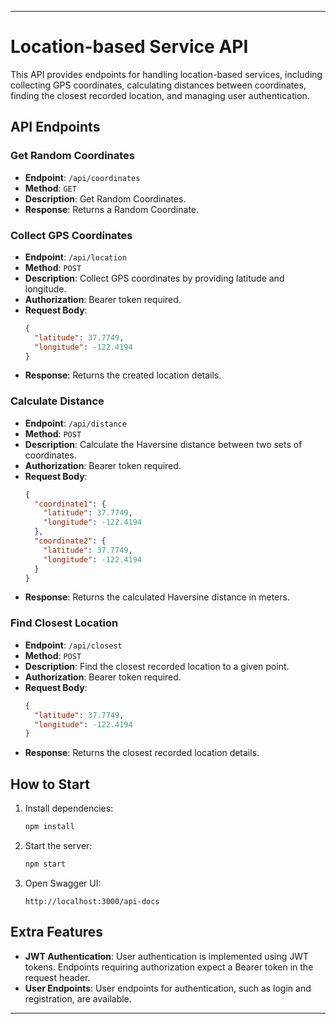 
---

# Location-based Service API

This API provides endpoints for handling location-based services, including collecting GPS coordinates, calculating distances between coordinates, finding the closest recorded location, and managing user authentication.

## API Endpoints

### Get Random Coordinates
- **Endpoint**: `/api/coordinates`
- **Method**: `GET`
- **Description**: Get Random Coordinates.
- **Response**: Returns a Random Coordinate.

### Collect GPS Coordinates

- **Endpoint**: `/api/location`
- **Method**: `POST`
- **Description**: Collect GPS coordinates by providing latitude and longitude.
- **Authorization**: Bearer token required.
- **Request Body**:
  ```json
  {
    "latitude": 37.7749,
    "longitude": -122.4194
  }
  ```
- **Response**: Returns the created location details.

### Calculate Distance

- **Endpoint**: `/api/distance`
- **Method**: `POST`
- **Description**: Calculate the Haversine distance between two sets of coordinates.
- **Authorization**: Bearer token required.
- **Request Body**:
  ```json
  {
    "coordinate1": {
      "latitude": 37.7749,
      "longitude": -122.4194
    },
    "coordinate2": {
      "latitude": 37.7749,
      "longitude": -122.4194
    }
  }
  ```
- **Response**: Returns the calculated Haversine distance in meters.

### Find Closest Location

- **Endpoint**: `/api/closest`
- **Method**: `POST`
- **Description**: Find the closest recorded location to a given point.
- **Authorization**: Bearer token required.
- **Request Body**:
  ```json
  {
    "latitude": 37.7749,
    "longitude": -122.4194
  }
  ```
- **Response**: Returns the closest recorded location details.

## How to Start

1. Install dependencies:
   ```bash
   npm install
   ```

2. Start the server:
   ```bash
   npm start
   ```

3. Open Swagger UI:
   ```
   http://localhost:3000/api-docs
   ```

## Extra Features

- **JWT Authentication**: User authentication is implemented using JWT tokens. Endpoints requiring authorization expect a Bearer token in the request header.
- **User Endpoints**: User endpoints for authentication, such as login and registration, are available.

---

